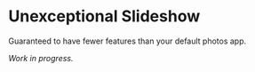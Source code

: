 # Unexceptional Slideshow

Guaranteed to have fewer features than your default photos app.

_Work in progress._

